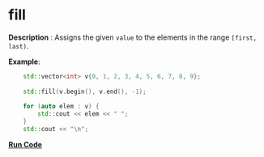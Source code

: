 # fill

**Description** : Assigns the given `value` to the elements in the range `[first, last)`. 

**Example**:

```c++
    std::vector<int> v{0, 1, 2, 3, 4, 5, 6, 7, 8, 9};
 
    std::fill(v.begin(), v.end(), -1);
 
    for (auto elem : v) {
        std::cout << elem << " ";
    }
    std::cout << "\n";
```

**[Run Code](https://rextester.com/HVZ89561)**

